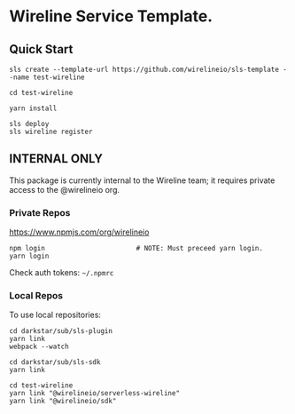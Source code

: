 # Wireline Service Template.


## Quick Start

~~~~
sls create --template-url https://github.com/wirelineio/sls-template --name test-wireline

cd test-wireline

yarn install

sls deploy
sls wireline register
~~~~


## INTERNAL ONLY

This package is currently internal to the Wireline team; it requires private access to the @wirelineio org.


### Private Repos

https://www.npmjs.com/org/wirelineio

~~~~
npm login                       # NOTE: Must preceed yarn login.
yarn login
~~~~

Check auth tokens: `~/.npmrc`


### Local Repos

To use local repositories:

~~~~
cd darkstar/sub/sls-plugin
yarn link
webpack --watch

cd darkstar/sub/sls-sdk
yarn link

cd test-wireline
yarn link "@wirelineio/serverless-wireline"
yarn link "@wirelineio/sdk"
~~~~

